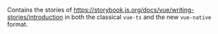 Contains the stories of https://storybook.js.org/docs/vue/writing-stories/introduction in both the classical `vue-ts` and the new `vue-native` format.
